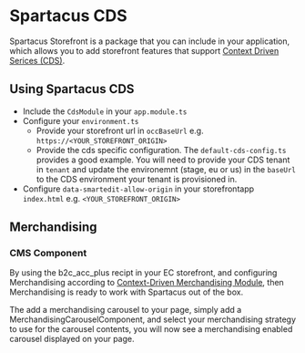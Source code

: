 # Spartacus CDS

Spartacus Storefront is a package that you can include in your application, which allows you to add storefront features that support [Context Driven Serices (CDS)](https://help.sap.com/viewer/product/CONTEXT-DRIVEN_SERVICES/SHIP/en-US).

## Using Spartacus CDS

  * Include the `CdsModule` in your `app.module.ts`
  * Configure your `environment.ts`
    * Provide your storefront url in `occBaseUrl` e.g. `https://<YOUR_STOREFRONT_ORIGIN>`
    * Provide the cds specific configuration. The `default-cds-config.ts` provides a good example. You will need to provide your CDS tenant in `tenant` and update the environemnt (stage, eu or us) in the `baseUrl` to the CDS environment your tenant is provisioned in.
  * Configure `data-smartedit-allow-origin` in your storefrontapp `index.html` e.g. `<YOUR_STOREFRONT_ORIGIN>`

## Merchandising

### CMS Component

By using the b2c_acc_plus recipt in your EC storefront, and configuring Merchandising according to [Context-Driven Merchandising Module](https://help.sap.com/viewer/50c996852b32456c96d3161a95544cdb/1905/en-US/5c53aa7a578e48f186817211b4c87e72.html), then Merchandising is ready to work with Spartacus out of the box.

The add a merchandising carousel to your page, simply add a MerchandisingCarouselComponent, and select your merchandising strategy to use for the carousel contents, you will now see a merchandising
enabled carousel displayed on your page.
